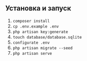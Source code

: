 ## Установка и запуск

1. `composer install`
1. `cp .env.example .env`
1. `php artisan key:generate`
1. `touch database/database.sqlite`
1. `configurate .env`
1. `php artisan migrate --seed`
1. `php artisan serve`
